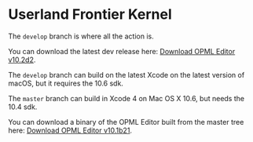 # Userland Frontier Kernel #

The `develop` branch is where all the action is.

You can download the latest dev release here: [Download OPML Editor v10.2d2][dev].

The `develop` branch can build on the latest Xcode on the latest version of
macOS, but it requires the 10.6 sdk.

The `master` branch can build in Xcode 4 on Mac OS X 10.6, but needs the 10.4
sdk.

You can download a binary of the OPML Editor built from the master tree
here: [Download OPML Editor v10.1b21][1].

[1]: https://github.com/tedchoward/Frontier/releases/tag/v10.1b21
[dev]:https://github.com/tedchoward/Frontier/releases/tag/10.2d2
